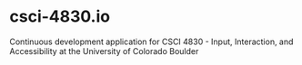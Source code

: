 # csci-4830.io
Continuous development application for CSCI 4830 - Input, Interaction, and Accessibility at the University of Colorado Boulder
